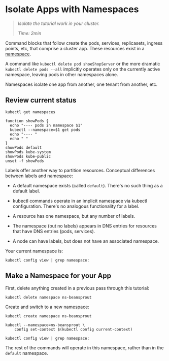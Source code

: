 # Isolate Apps with Namespaces

> _Isolate the tutorial work in your cluster._
>
> _Time: 2min_


[namespace]: https://kubernetes.io/docs/concepts/overview/working-with-objects/namespaces

Command blocks that follow create the pods, services,
replicasets, ingress points, etc, that comprise a
cluster app.  These resources exist in a [namespace].

A command like `kubectl delete pod shoeShopServer` or
the more dramatic `kubectl delete pods --all`
implicitly operates only on the currently active
namespace, leaving pods in other namespaces alone.

Namespaces isolate one app from another, one tenant
from another, etc.


## Review current status

<!-- @getNamespaces -->
```
kubectl get namespaces
```

<!-- @getPodsInDifferentNamespaces -->
```
function showPods {
  echo "---- pods in namespace $1"
  kubectl --namespace=$1 get pods
  echo "---- "
  echo " "
}
showPods default
showPods kube-system
showPods kube-public
unset -f showPods
```

Labels offer another way to partition resources.
Conceptual differences between labels and namespace:

* A default namespace exists (called
  `default`). There's no such thing as a default label.

* kubectl commands operate in an implicit namespace via
  kubectl configuration.  There's no analogous
  functionality for a label.

* A resource has one namespace, but any number of labels.

* The namespace (but no labels) appears in DNS entries
  for resources that have DNS entries (pods, services).

* A node can have labels, but does not have an
  associated namespace.


Your current namespace is:
<!-- @viewNamespace -->
```
kubectl config view | grep namespace:
```

## Make a Namespace for your App

First, delete anything created in a previous
pass through this tutorial:

<!-- @deleteNamespace -->
```
kubectl delete namespace ns-beansprout
```

Create and switch to a new namespace:
<!-- @createNamespace -->
```
kubectl create namespace ns-beansprout
```

<!-- @changeDefaultNamespace -->
```
kubectl --namespace=ns-beansprout \
    config set-context $(kubectl config current-context)
```

<!-- @viewNamespace -->
```
kubectl config view | grep namespace:
```

The rest of the commands will operate in this
namespace, rather than in the `default` namespace.
